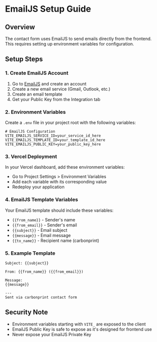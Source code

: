 # EmailJS Setup Guide

## Overview
The contact form uses EmailJS to send emails directly from the frontend. This requires setting up environment variables for configuration.

## Setup Steps

### 1. Create EmailJS Account
1. Go to [EmailJS](https://emailjs.com) and create an account
2. Create a new email service (Gmail, Outlook, etc.)
3. Create an email template
4. Get your Public Key from the Integration tab

### 2. Environment Variables
Create a `.env` file in your project root with the following variables:

```env
# EmailJS Configuration
VITE_EMAILJS_SERVICE_ID=your_service_id_here
VITE_EMAILJS_TEMPLATE_ID=your_template_id_here
VITE_EMAILJS_PUBLIC_KEY=your_public_key_here
```

### 3. Vercel Deployment
In your Vercel dashboard, add these environment variables:
- Go to Project Settings > Environment Variables
- Add each variable with its corresponding value
- Redeploy your application

### 4. EmailJS Template Variables
Your EmailJS template should include these variables:
- `{{from_name}}` - Sender's name
- `{{from_email}}` - Sender's email
- `{{subject}}` - Email subject
- `{{message}}` - Email message
- `{{to_name}}` - Recipient name (carbonprint)

### 5. Example Template
```
Subject: {{subject}}

From: {{from_name}} ({{from_email}})

Message:
{{message}}

---
Sent via carbonprint contact form
```

## Security Note
- Environment variables starting with `VITE_` are exposed to the client
- EmailJS Public Key is safe to expose as it's designed for frontend use
- Never expose your EmailJS Private Key 